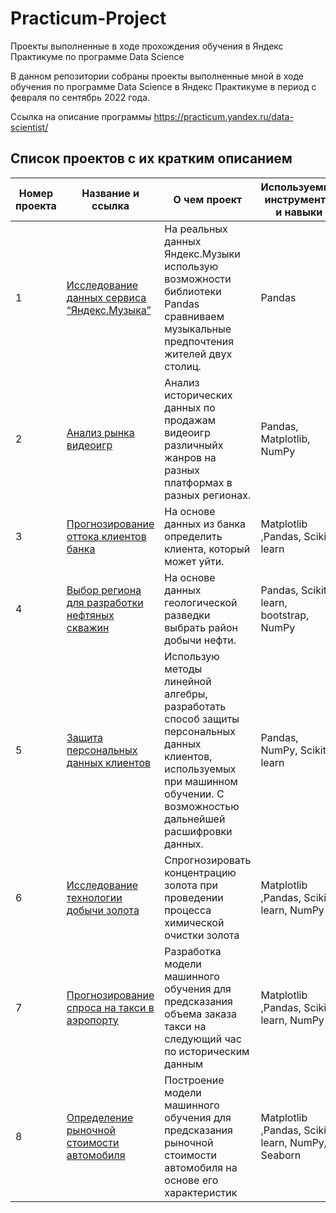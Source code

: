 # Practicum-Project
Проекты выполненные в ходе прохождения обучения в Яндекс Практикуме по программе Data Science

В данном репозитории собраны проекты выполненные мной в ходе обучения по программе Data Science в Яндекс Практикуме в период с февраля по сентябрь 2022 года.

Ссылка на описание программы https://practicum.yandex.ru/data-scientist/

## Список проектов с их кратким описанием

| Номер проекта | Название и ссылка | О чем проект                                           | Используемые инструменты и навыки|
|---------------|-------------------|--------------------------------------------------------|----------------------------------|
| 1| [Исследование данных сервиса “Яндекс.Музыка”](https://github.com/GrishaDubovoy/Practicum-Project/tree/main/Исследование%20данных%20сервиса%20Яндекс.Музыки) | На реальных данных Яндекс.Музыки использую возможности библиотеки Pandas сравниваем музыкальные предпочтения жителей двух столиц. |  Pandas |
| 2| [Анализ рынка видеоигр](https://github.com/GrishaDubovoy/Practicum-Project/tree/main/Анализ%20рынка%20видеоигр%20разных%20регионов) | Анализ исторических данных по продажам видеоигр различныйх жанров на разных платформах в разных регионах. | Pandas, Matplotlib, NumPy|
| 3| [Прогнозирование оттока клиентов банка](https://github.com/GrishaDubovoy/Practicum-Project/tree/main/Прогнозирование%20оттока%20клиентов%20банка) | На основе данных из банка определить клиента, который может уйти. | Matplotlib ,Pandas, Scikit-learn |
| 4| [Выбор региона для разработки нефтяных скважин](https://github.com/GrishaDubovoy/Practicum-Project/tree/main/Выбор%20региона%20для%20разработки%20нефтяных%20скважин)| На основе данных геологической разведки выбрать район добычи нефти. | Pandas, Scikit-learn, bootstrap, NumPy|
| 5| [Защита персональных данных клиентов](https://github.com/GrishaDubovoy/Practicum-Project/tree/main/Защита%20персональных%20данных%20клиентов)| Использую методы линейной алгебры, разработать способ защиты персональных данных клиентов, используемых при машинном обучении. С возможностью дальнейшей расшифровки данных.| Pandas, NumPy, Scikit-learn |
| 6| [Исследование технологии добычи золота](https://github.com/GrishaDubovoy/Practicum-Project/tree/main/Исследование%20технологии%20добычи%20золота)| Спрогнозировать концентрацию золота при проведении процесса химической очистки золота | Matplotlib ,Pandas, Scikit-learn, NumPy|
| 7| [Прогнозирование спроса на такси в аэропорту](https://github.com/GrishaDubovoy/Practicum-Project/tree/main/Прогнозирование%20спроса%20на%20такси%20в%20аэропорту) | Разработка модели машинного обучения для предсказания объема заказа такси на следующий час по историческим данным| Matplotlib ,Pandas, Scikit-learn, NumPy |
| 8| [Определение рыночной стоимости автомобиля](https://github.com/GrishaDubovoy/Practicum-Project/tree/main/Прогнозирование%20стоимости%20автомобиля)| Построение модели машинного обучения для предсказания рыночной стоимости автомобиля на основе его характеристик |Matplotlib ,Pandas, Scikit-learn, NumPy, Seaborn |
